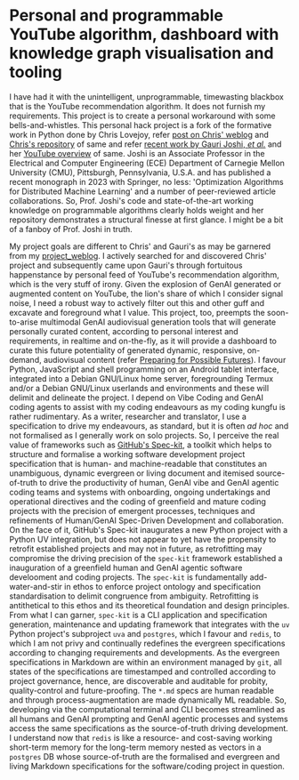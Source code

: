 # Personal and programmable YouTube algorithm, dashboard with knowledge graph visualisation and tooling #

I have had it with the unintelligent, unprogrammable, timewasting blackbox that is the YouTube recommendation algorithm. It does not furnish my requirements. This project is to create a personal workaround with some bells-and-whistles. This personal hack project is a fork of the formative work in Python done by Chris Lovejoy, refer [post on Chris' weblog](https://chrislovejoy.me/youtube-algorithm) and [Chris's repository](https://github.com/chris-lovejoy/YouTube-video-finder) of same and refer [recent work by Gauri Joshi, *et al.*](https://github.com/rosadiaznewyork/video-finder-algorithm) and her [YouTube overview](https://youtu.be/r5Y1I1Zol2k?si=ScYVKV89Q950sAmo) of same. Joshi is an Associate Professor in the Electrical and Computer Engineering (ECE) Department of Carnegie Mellon University (CMU), Pittsburgh, Pennsylvania, U.S.A. and has published a recent monograph in 2023 with Springer, no less: 'Optimization Algorithms for Distributed Machine Learning' and a number of peer-reviewed article collaborations. So, Prof. Joshi's code and state-of-the-art working knowledge on programmable algorithms clearly holds weight and her repository demonstrates a structural finesse at first glance. I might be a bit of a fanboy of Prof. Joshi in truth. 

My project goals are different to Chris' and Gauri's as may be garnered from my [project_weblog](/project_weblog/project_weblog.md). I actively searched for and discovered Chris' project and subsequently came upon Gauri's through fortuitous happenstance by personal feed of YouTube's recommendation algorithm, which is the very stuff of irony. Given the explosion of GenAI generated or augmented content on YouTube, the lion's share of which I consider signal noise, I need a robust way to actively filter out this and other guff and excavate and foreground what I value. This project, too, preempts the soon-to-arise multimodal GenAI audiovisual generation tools that will generate personally curated content, according to personal interest and requirements, in realtime and on-the-fly, as it will provide a dashboard to curate this future potentiality of generated dynamic, responsive, on-demand, audiovisual content (refer [Preparing for Possible Futures](/project_weblog/preparing_for_possible_futures.md)). I favour Python, JavaScript and shell programming on an Android tablet interface, integrated into a Debian GNU/Linux home server, foregrounding Termux and/or a Debian GNU/Linux userlands and environments and these will delimit and delineate the project. I depend on Vibe Coding and GenAI coding agents to assist with my coding endeavours as my coding kungfu is rather rudimentary. As a writer, researcher and translator, I use a specification to drive my endeavours, as standard, but it is often *ad hoc* and not formalised as I generally work on solo projects. So, I perceive the real value of frameworks such as [GitHub's Spec-kit](https://github.com/github/spec-kit), a toolkit which helps to structure and formalise a working software development project specification that is human- and machine-readable that constitutes an unambiguous, dynamic evergreen or living document and itemised source-of-truth to drive the productivity of human, GenAI vibe and GenAI agentic coding teams and systems with onboarding, ongoing undertakings and operational directives and the coding of greenfield and mature coding projects with the precision of emergent processes, techniques and refinements of Human/GenAI Spec-Driven Development and collaboration. On the face of it, GitHub's Spec-kit inaugurates a new Python project with a Python UV integration, but does not appear to yet have the propensity to retrofit established projects and may not in future, as retrofitting may compromise the driving precision of the `spec-kit` framework established a inauguration of a greenfield human and GenAI agentic software develooment and coding projects. The `spec-kit` is fundamentally add-water-and-stir in ethos to enforce project ontology and specification standardisation to delimit congruence from ambiguity. Retrofitting is antithetical to this ethos and its theoretical foundation and design principles. From what I can garner, `spec-kit` is a CLI application and specification generation, maintenance and updating framework that integrates with the `uv` Python project's subproject `uva` and `postgres`, which I favour and `redis`, to which I am not privy and continually redefines the evergreen specifications according to changing requirements and developments. As the evergreen specifications in Markdown are within an environment managed by `git`, all states of the specifications are timestamped and controlled according to project governance, hence, are discoverable and auditable for probity, quality-control and future-proofing. The `*.md` specs are human readable and through process-augmentation are made dynamically ML readable. So, developing via the computational terminal and CLI becomes streamlined as all humans and GenAI prompting and GenAI agentic processes and systems access the same specifications as the source-of-truth driving development. I understand now that `redis` is like a resource- and cost-saving working short-term memory for the long-term memory nested as vectors in a `postgres` DB whose source-of-truth are the formalised and evergreen and living Markdown specifications for the software/coding project in question.


